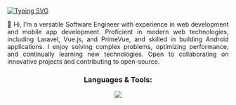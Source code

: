 <a href="https://git.io/typing-svg"><img src="https://readme-typing-svg.demolab.com?font=Fira+Code&pause=1000&color=F7E23B&center=true&vCenter=true&width=435&lines=Welcome+to+Azrul'+Profile;Im+a+Fullstack+Developer;Quick+fox+jumps+nightly+above+wizard" alt="Typing SVG" /></a>

<p align="justify">👋 Hi, I’m a versatile Software Engineer with experience in web development and mobile app development. Proficient in modern web technologies, including Laravel, Vue.js, and PrimeVue, and skilled in building Android applications. I enjoy solving complex problems, optimizing performance, and continually learning new technologies. Open to collaborating on innovative projects and contributing to open-source.</p>

<h3 align="center">Languages & Tools:</h3>
<p align="center">
  <a href="https://skillicons.dev">
    <img src="https://skillicons.dev/icons?i=html,css,js,ts,java,php,tailwind,bootstrap,vue,maven,laravel,mysql" />
  </a>
</p>
